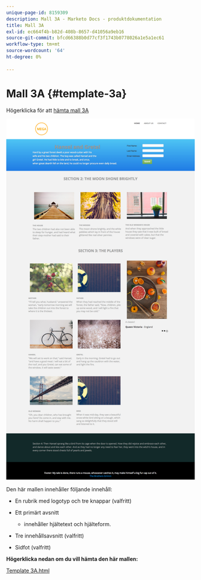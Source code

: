 ```yaml
---
unique-page-id: 8159309
description: Mall 3A - Marketo Docs - produktdokumentation
title: Mall 3A
exl-id: ec664f4b-b82d-408b-8657-d41056a9eb16
source-git-commit: bfcd66388b0d77cf3f1743b0778026a1e5a1ec61
workflow-type: tm+mt
source-wordcount: '64'
ht-degree: 0%

---
```


# Mall 3A {#template-3a}

Högerklicka för att [hämta mall 3A](https://experienceleague.adobe.com/landing/marketo/lp-templates/template-3a.html)

![](assets/image2015-6-12-9-3a2-3a8.png)

Den här mallen innehåller följande innehåll:

* En rubrik med logotyp och tre knappar (valfritt)
* Ett primärt avsnitt

   * innehåller hjältetext och hjälteform.

* Tre innehållsavsnitt (valfritt)
* Sidfot (valfritt)

**Högerklicka nedan om du vill hämta den här mallen:**

[Template 3A.html](https://experienceleague.adobe.com/landing/marketo/lp-templates/template-3a.html)

